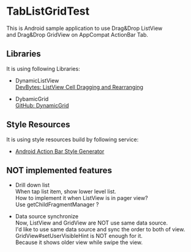TabListGridTest
===============

This is Android sample application to use Drag&amp;Drop ListView  
and Drag&amp;Drop GridView on AppCompat ActionBar Tab.

## Libraries
It is using following Libraries:

 * DynamicListView  
[DevBytes: ListView Cell Dragging and Rearranging](https://www.youtube.com/watch?v=_BZIvjMgH-Q&list=PLWz5rJ2EKKc_XOgcRukSoKKjewFJZrKV0&index=42)  


 * DybamicGrid  
[GitHub: DynamicGrid](https://github.com/askerov/DynamicGrid)


## Style Resources
It is using style resources build by following service:

 * [Android Action Bar Style Generator](http://jgilfelt.github.io/android-actionbarstylegenerator/)

## NOT implemented features
 * Drill down list  
When tap list item, show lower level list.  
How to implement it when ListView is in pager view?  
Use getChildFragmentManager ?

 * Data source synchronize  
Now, ListView and GridView are NOT use same data source.  
I'd like to use same data source and sync the order to both of view.  
GridView#setUserVisibleHint is NOT enough for it.  
Because it shows older view while swipe the view.  
